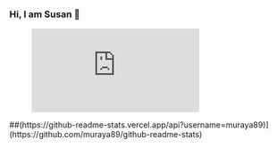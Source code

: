 ### Hi, I am Susan 👋

<!--
**muraya89/muraya89** is a ✨ _special_ ✨ repository because its `README.md` (this file) appears on your GitHub profile.

Here are some ideas to get you started:

- 🔭 I’m currently working on ...
- 🌱 I’m currently learning ...
- 👯 I’m looking to collaborate on ...
- 🤔 I’m looking for help with ...
- 💬 Ask me about ...
- 📫 How to reach me: ...
- 😄 Pronouns: ...
- ⚡ Fun fact: ...
-->

<figure><embed src="https://wakatime.com/share/@03431cd9-d9f3-4614-87c3-23b6587fe74a/0dab5bad-1d90-4fd9-bb0a-aa1b6242ea35.svg"></embed></figure>
##(https://github-readme-stats.vercel.app/api?username=muraya89)](https://github.com/muraya89/github-readme-stats)
